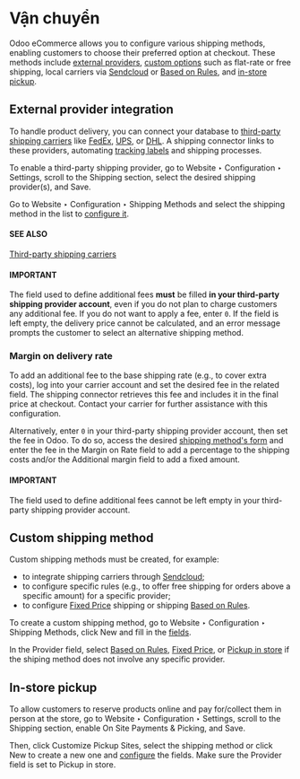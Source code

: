 # Vận chuyển

Odoo eCommerce allows you to configure various shipping methods, enabling customers to choose
their preferred option at checkout. These methods include [external providers](#ecommerce-shipping-external-provider), [custom options](#ecommerce-shipping-custom-method)
such as flat-rate or free shipping, local carriers via
[Sendcloud](../../inventory_and_mrp/inventory/shipping_receiving/setup_configuration/sendcloud_shipping.md)
or [Based on Rules](../../inventory_and_mrp/inventory/shipping_receiving/setup_configuration.md#inventory-shipping-rules), and [in-store pickup](#ecommerce-shipping-instore-pickup).

<a id="ecommerce-shipping-external-provider"></a>

## External provider integration

To handle product delivery, you can connect your database to [third-party shipping carriers](../../inventory_and_mrp/inventory/shipping_receiving/setup_configuration/third_party_shipper.md)
like [FedEx](../../inventory_and_mrp/inventory/shipping_receiving/setup_configuration/fedex.md),
[UPS](../../inventory_and_mrp/inventory/shipping_receiving/setup_configuration/ups_credentials.md),
or [DHL](../../inventory_and_mrp/inventory/shipping_receiving/setup_configuration/dhl_credentials.md).
A shipping connector links to these providers, automating [tracking labels](../../inventory_and_mrp/inventory/shipping_receiving/setup_configuration/labels.md) and shipping
processes.

To enable a third-party shipping provider, go to Website ‣ Configuration ‣
Settings, scroll to the Shipping section, select the desired shipping provider(s),
and Save.

Go to Website ‣ Configuration ‣ Shipping Methods and select the shipping method
in the list to [configure it](../../inventory_and_mrp/inventory/shipping_receiving/setup_configuration/third_party_shipper.md#inventory-shipping-receiving-configure-delivery-method).

#### SEE ALSO
[Third-party shipping carriers](../../inventory_and_mrp/inventory/shipping_receiving/setup_configuration/third_party_shipper.md)

#### IMPORTANT
The field used to define additional fees **must** be filled **in your third-party shipping
provider account**, even if you do not plan to charge customers any additional fee. If you do not
want to apply a fee, enter `0`. If the field is left empty, the delivery price cannot be
calculated, and an error message prompts the customer to select an alternative shipping method.

### Margin on delivery rate

To add an additional fee to the base shipping rate (e.g., to cover extra costs), log into your
carrier account and set the desired fee in the related field. The shipping connector retrieves this
fee and includes it in the final price at checkout. Contact your carrier for further assistance
with this configuration.

Alternatively, enter `0` in your third-party shipping provider account, then set the fee in Odoo.
To do so, access the desired [shipping method's form](../../inventory_and_mrp/inventory/shipping_receiving/setup_configuration/third_party_shipper.md#inventory-shipping-receiving-configure-delivery-method) and enter the fee in the Margin
on Rate field to add a percentage to the shipping costs and/or the Additional margin
field to add a fixed amount.

#### IMPORTANT
The field used to define additional fees cannot be left empty in your third-party shipping
provider account.

<a id="ecommerce-shipping-custom-method"></a>

## Custom shipping method

Custom shipping methods must be created, for example:

- to integrate shipping carriers through [Sendcloud](../../inventory_and_mrp/inventory/shipping_receiving/setup_configuration/sendcloud_shipping.md);
- to configure specific rules (e.g., to offer free shipping for orders above a specific amount) for
  a specific provider;
- to configure [Fixed Price](../../inventory_and_mrp/inventory/shipping_receiving/setup_configuration.md#inventory-shipping-fixed) shipping or shipping
  [Based on Rules](../../inventory_and_mrp/inventory/shipping_receiving/setup_configuration.md#inventory-shipping-rules).

To create a custom shipping method, go to Website ‣ Configuration ‣
Shipping Methods, click New and fill in the [fields](../../inventory_and_mrp/inventory/shipping_receiving/setup_configuration/third_party_shipper.md#inventory-shipping-receiving-shipping-methods-details).

In the Provider field, select [Based on Rules](../../inventory_and_mrp/inventory/shipping_receiving/setup_configuration.md#inventory-shipping-rules),
[Fixed Price](../../inventory_and_mrp/inventory/shipping_receiving/setup_configuration.md#inventory-shipping-fixed), or [Pickup in store](../../inventory_and_mrp/inventory/shipping_receiving/setup_configuration.md#inventory-shipping-pickup)
if the shiping method does not involve any specific provider.

<a id="ecommerce-shipping-instore-pickup"></a>

## In-store pickup

To allow customers to reserve products online and pay for/collect them in person at the store, go to
Website ‣ Configuration ‣ Settings, scroll to the Shipping section,
enable On Site Payments & Picking, and Save.

Then, click Customize Pickup Sites, select the shipping method or click New
to create a new one and [configure](../../inventory_and_mrp/inventory/shipping_receiving/setup_configuration/third_party_shipper.md#inventory-shipping-receiving-configure-delivery-method)
the fields. Make sure the Provider field is set to Pickup in store.
